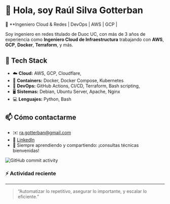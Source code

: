 # 👋 Hola, soy Raúl Silva Gotterban

🎯 **Ingeniero Cloud & Redes | DevOps | AWS | GCP |

Soy ingeniero en redes titulado de Duoc UC, con más de 3 años de experiencia como **Ingeniero Cloud de Infraestructura** trabajando con **AWS**, **GCP**, **Docker**, **Terraform**, y más.

## 🧰 Tech Stack

- ☁️ **Cloud:** AWS, GCP, Cloudflare,
- 🐳 **Containers:** Docker, Docker Compose, Kubernetes
- 🔧 **DevOps:** GitHub Actions, CI/CD, Terraform, Bash scripting,
- 🖥️ **Sistemas:** Debian, Ubuntu Server, Apache, Nginx
- 💻 **Lenguajes:** Python, Bash

## 📫 Cómo contactarme

- ✉️ ra.gotterban@gmail.com
- 💼 [LinkedIn](https://www.linkedin.com/in/raulaxxo)
- 🧠 Siempre aprendiendo y compartiendo: ¡consultas técnicas bienvenidas!


![GitHub commit activity](https://img.shields.io/github/commit-activity/m/Raulaxxo/Raulaxxo)

### :zap: Actividad reciente
<!--RECENT_ACTIVITY:start-->
<!--RECENT_ACTIVITY:end-->
<!--RECENT_ACTIVITY:last_update-->
<!--RECENT_ACTIVITY:last_update_end-->

---

> “Automatizar lo repetitivo, asegurar lo importante, y escalar lo eficiente.”
